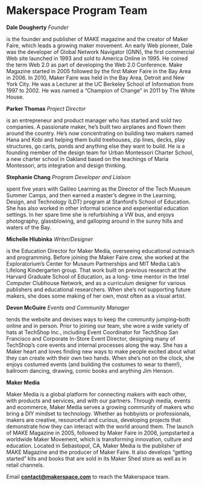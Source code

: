 # Makerspace Program Team

**Dale Dougherty** _Founder_

is the founder and publisher of MAKE magazine and the creator of Maker Faire, which leads a growing maker movement. An early Web pioneer, Dale was the developer of Global Network Navigator (GNN), the first commercial Web site launched in 1993 and sold to America Online in 1995. He coined the term Web 2.0 as part of developing the Web 2.0 Conference. Make Magazine started in 2005 followed by the first Maker Faire in the Bay Area in 2006. In 2010, Maker Faire was held in the Bay Area, Detroit and New York City. He was a Lecturer at the UC Berkeley School of Information from 1997 to 2002. He was named a “Champion of Change” in 2011 by The White House.

**Parker Thomas** _Project Director_

is an entrepreneur and product manager who has started and sold two companies. A passionate maker, he’s built two airplanes and flown them around the country. He’s now concentrating on building two makers named Hana and Kobi and helping them build treehouses, zip lines, decks, play structures, go carts, ponds and anything else they want to build. He is a founding member of the design team for Urban Montessori Charter School, a new charter school in Oakland based on the teachings of Maria Montessori, arts integration and design thinking.

**Stephanie Chang** _Program Developer and Liaison_

spent five years with Galileo Learning as the Director of the Tech Museum Summer Camps, and then earned a master’s degree in the Learning, Design, and Technology (LDT) program at Stanford’s School of Education. She has also worked in other informal science and experiential education settings. In her spare time she is refurbishing a VW bus, and enjoys photography, glassblowing, and galloping around in the sunny hills and waters of the Bay.

**Michelle Hlubinka** _Writer/Designer_

is the Education Director for Maker Media, overseeing educational outreach and programming. Before joining the Maker Faire crew, she worked at the Exploratorium’s Center for Museum Partnerships and MIT Media Lab’s Lifelong Kindergarten group. That work built on previous research at the Harvard Graduate School of Education, as a long- time mentor in the Intel Computer Clubhouse Network, and as a curriculum designer for various publishers and educational researchers. When she’s not supporting future makers, she does some making of her own, most often as a visual artist.

**Devon McGuire** _Events and Community Manager_

tends the website and devises ways to keep the community jumping–both online and in person. Prior to joining our team, she wore a wide variety of hats at TechShop Inc., including Event Coordinator for TechShop San Francisco and Corporate In-Store Event Director, designing many of TechShop’s core events and internal processes along the way. She has a Maker heart and loves finding new ways to make people excited about what they can create with their own two hands. When she’s not on the clock, she enjoys costumed events (and building the costumes to wear to them!), ballroom dancing, drawing, comic books and anything Jim Henson.

**Maker Media**

Maker Media is a global platform for connecting makers with each other, with products and services, and with our partners. Through media, events and ecommerce, Maker Media serves a growing community of makers who bring a DIY mindset to technology. Whether as hobbyists or professionals, makers are creative, resourceful and curious, developing projects that demonstrate how they can interact with the world around them. The launch of MAKE Magazine in 2005, followed by Maker Faire in 2006, jumpstarted a worldwide Maker Movement, which is transforming innovation, culture and education. Located in Sebastopol, CA, Maker Media is the publisher of MAKE Magazine and the producer of Maker Faire. It also develops “getting started” kits and books that are sold in its Maker Shed store as well as in retail channels.

Email [**contact@makerspace.com**](mailto:contact@makerspace.com) to reach the Makerspace team.
